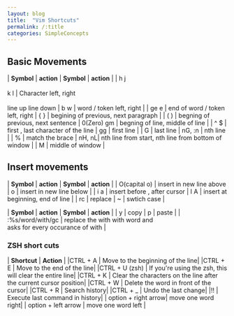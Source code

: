 ```yaml
---
layout: blog 
title:  "Vim Shortcuts"
permalink: /:title
categories: SimpleConcepts
---
```

## Basic Movements

| **Symbol** | **action** | **Symbol** | **action** |
| h   j <br><br> k   l    | Character left, right  <br><br>  line up line down | b w | word / token left, right |
| ge e | end of word / token left, right | { } | begining of previous, next paragraph |
| ( ) | begning of previous, next sentence | 0(Zero) gm | begning of line, middle of line |
| ^ $ | first , last character of the line | gg | first line |
| G | last line | nG, :n | nth line |
| % | match the brace | nH, nL| nth line from start, nth line from bottom of window |
| M | middle of window |

## Insert movements

| **Symbol** | **action** | **Symbol** | **action** |
| O(capital o) | insert in new line above | o | insert in new line below |
| i a | insert before , after cursor | I A | insert at beginning, end of line |
| rc | replace | ~ | swtich case |

| **Symbol** | **action** | **Symbol** | **action** |
| y | copy | p | paste |
| :%s/word/with/gc | replace the with with word and </br> asks for every occurance of with |

### ZSH short cuts

| **Shortcut** | **Action** |
|CTRL + A |	Move to the beginning of the line|
|CTRL + E |	Move to the end of the line|
|CTRL + U (zsh)	| If you're using the zsh, this will clear the entire line|
|CTRL + K	| Clear the characters on the line after the current cursor position|
|CTRL + W	| Delete the word in front of the cursor|
|CTRL + R	| Search history|
|CTRL + _	| Undo the last change|
|!!	| Execute last command in history|
| option + right arrow| move one word right|
| option + left arrow | move one word left |